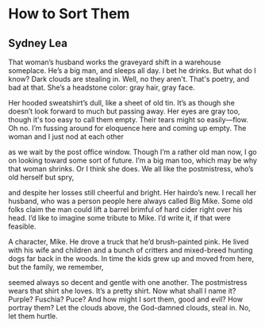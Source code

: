 # How to Sort Them
## Sydney Lea
That woman’s husband works the graveyard shift in a warehouse someplace.
He’s a big man, and sleeps all day. I bet
he drinks. But what do I know? Dark clouds are stealing in.
Well, no they aren't. That's poetry, and bad at that.
She’s a headstone color: gray hair, gray face.

Her hooded sweatshirt’s dull, like a sheet of old tin.
It’s as though she doesn’t look forward to much but passing away.
Her eyes are gray too, though it's too easy
to call them empty. Their tears might so easily—flow. Oh no.
I’m fussing around for eloquence here and coming up empty.
The woman and I just nod at each other

as we wait by the post office window. Though I’m a rather old man now,
I go on looking toward some sort of future.
I’m a big man too, which may be why
that woman shrinks. Or I think she does.
We all like the postmistress, who’s old herself but spry,

and despite her losses still cheerful and bright.
Her hairdo’s new. I recall her husband, who was
a person people here always called Big Mike.
Some old folks claim the man could lift a barrel
brimful of hard cider right over his head. I’d like to imagine
some tribute to Mike. I’d write it, if that were feasible.

A character, Mike. He drove a truck
that he’d brush-painted pink. He lived with his wife and children
and a bunch of critters and mixed-breed hunting dogs far back
in the woods. In time the kids grew up
and moved from here, but the family, we remember,

seemed always so decent and gentle with one another.
The postmistress wears that shirt she loves.
It’s a pretty shirt. Now what shall I name it? Purple?
Fuschia? Puce? And how might I sort them, good and evil?
How portray them? Let the clouds above,
the God-damned clouds, steal in. No, let them hurtle.